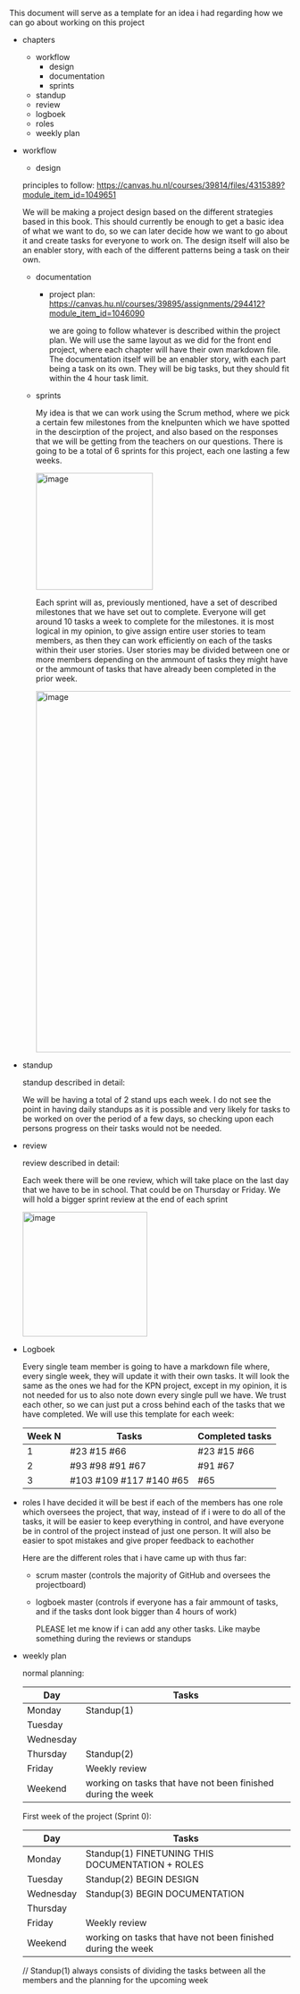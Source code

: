 This document will serve as a template for an idea i had regarding how we can go about working on this project

- chapters
  - workflow
    - design
    - documentation
    - sprints
  - standup
  - review
  - logboek
  - roles
  - weekly plan


- workflow

  - design

  principles to follow: https://canvas.hu.nl/courses/39814/files/4315389?module_item_id=1049651

  We will be making a project design based on the different strategies based in this book. This should currently be enough to get a basic idea of what we want to do, so we can later decide how we want to go about it and create tasks for everyone to work on. The design itself will also be an enabler story, with each of the different patterns being a task on their own.

  - documentation
    - project plan: https://canvas.hu.nl/courses/39895/assignments/294412?module_item_id=1046090
   
      we are going to follow whatever is described within the project plan. We will use the same layout as we did for the front end project, where each chapter will have their own markdown file. The documentation itself will be an enabler story, with each part being a task on its own. They will be big tasks, but they should fit within the 4 hour task limit.


  - sprints
    
    My idea is that we can work using the Scrum method, where we pick a certain few milestones from the knelpunten which we have spotted in the descirption of the project, and also based on the responses that we will be getting from the teachers on our questions. There is going to be a total of 6 sprints for this project, each one lasting a few weeks.

    <img width="209" alt="image" src="https://github.com/PawelKubosz/VR-Escape-Room/assets/114138468/3e207596-3abd-4dd8-afa0-3287e8a1b908">
    
    Each sprint will as, previously mentioned, have a set of described milestones that we have set out to complete. Everyone will get around 10 tasks a week to complete for the        milestones. it is most logical in my opinion, to give assign entire user stories to team members, as then they can work efficiently on each of the tasks within their user          stories. User stories may be divided between one or more members depending on the ammount of tasks they might have or the ammount of tasks that have already been completed in      the prior week. 

    <img width="646" alt="image" src="https://github.com/PawelKubosz/VR-Escape-Room/assets/114138468/c3c53a0c-b42d-41ac-b98e-d6b000a53f37">


- standup
  
  standup described in detail:

  We will be having a total of 2 stand ups each week. I do not see the point in having daily standups as it is possible and very likely for tasks to be worked on over the period of a few days, so checking upon each persons progress on their tasks would not be needed.


- review

  review described in detail:

  Each week there will be one review, which will take place on the last day that we have to be in school. That could be on Thursday or Friday. We will hold a bigger sprint review at the end of each sprint

  <img width="223" alt="image" src="https://github.com/PawelKubosz/VR-Escape-Room/assets/114138468/b19e8b89-ec29-442f-b127-90534ef2ab11">


- Logboek

  Every single team member is going to have a markdown file where, every single week, they will update it with their own tasks. It will look the same as the ones we had for the KPN project, except in my opinion, it is not needed for us to also note down every single pull we have. We trust each other, so we can just put a cross behind each of the tasks that we have completed. We will use this template for each week:
  
  | Week N | Tasks                   | Completed tasks                   |
  |--------|-------------------------|-----------------------------------|
  | 1      | #23 #15 #66             | #23 #15 #66                       |
  | 2      | #93 #98 #91 #67         | #91 #67                           |
  | 3      | #103 #109 #117 #140 #65 | #65                               |

- roles
  I have decided it will be best if each of the members has one role which oversees the project, that way, instead of if i were to do all of the tasks, it will be easier to keep everything in control, and have everyone be in control of the project instead of just one person. It will also be easier to spot mistakes and give proper feedback to eachother

  Here are the different roles that i have came up with thus far:
  - scrum master (controls the majority of GitHub and oversees the projectboard)
  - logboek master (controls if everyone has a fair ammount of tasks, and if the tasks dont look bigger than 4 hours of work)

    PLEASE let me know if i can add any other tasks. Like maybe something during the reviews or standups


- weekly plan

  normal planning:

  | Day        | Tasks                   | 
  |------------|-------------------------|
  | Monday     | Standup(1)              | 
  | Tuesday    |                         | 
  | Wednesday  |                         | 
  | Thursday   | Standup(2)              | 
  | Friday     | Weekly review           | 
  | Weekend    | working on tasks that have not been finished during the week                   

   First week of the project (Sprint 0):

  | Day        | Tasks                   | 
  |------------|-------------------------|
  | Monday     | Standup(1) FINETUNING THIS DOCUMENTATION + ROLES            | 
  | Tuesday    | Standup(2) BEGIN DESIGN                         | 
  | Wednesday  | Standup(3) BEGIN DOCUMENTATION                        | 
  | Thursday   |                         | 
  | Friday     | Weekly review           | 
  | Weekend    | working on tasks that have not been finished during the week                  |

  // Standup(1) always consists of dividing the tasks between all the members and the planning for the upcoming week
    


